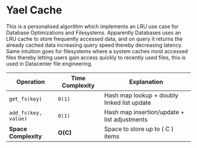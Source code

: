 # Yael Cache

This is a personalised algorithm which implements an LRU use case for Database Optimizations and Filesystems. Apparently Databases uses an LRU cache to store frequently accessed data, and on query it returns the already cached data increasing query speed thereby decreasing latency. Same intuition goes for filesystems where a system caches most accessed files thereby letting users gain access quickly to recently used files, this is used in Datacenter file engineering.

| Operation          | Time Complexity | Explanation                                  |
|--------------------|-----------------|----------------------------------------------|
| `get_fs(key)`         | `O(1)`          | Hash map lookup + doubly linked list update  |
| `add_fs(key, value)`  | `O(1)`          | Hash map insertion/update + list adjustments |
| **Space Complexity** | **O(C)**         | Space to store up to \( C \) items          |
